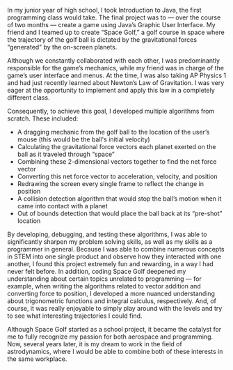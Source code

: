 In my junior year of high school, I took Introduction to Java, the first programming class would take. The final project was to — over the course of two months — create a game using Java’s Graphic User Interface. My friend and I teamed up to create “Space Golf,” a golf course in space where the trajectory of the golf ball is dictated by the gravitational forces “generated” by the on-screen planets.

Although we constantly collaborated with each other, I was predominantly responsible for the game’s mechanics, while my friend was in charge of the game’s user interface and menus. At the time, I was also taking AP Physics 1 and had just recently learned about Newton’s Law of Gravitation. I was very eager at the opportunity to implement and apply this law in a completely different class.

Consequently, to achieve this goal, I developed multiple algorithms from scratch. These included:

- A dragging mechanic from the golf ball to the location of the user’s mouse (this would be the ball's initial velocity)
- Calculating the gravitational force vectors each planet exerted on the ball as it traveled through “space”
- Combining these 2-dimensional vectors together to find the net force vector
- Converting this net force vector to acceleration, velocity, and position
- Redrawing the screen every single frame to reflect the change in position
- A collision detection algorithm that would stop the ball’s motion when it came into contact with a planet
- Out of bounds detection that would place the ball back at its “pre-shot” location

By developing, debugging, and testing these algorithms, I was able to significantly sharpen my problem solving skills, as well as my skills as a programmer in general. Because I was able to combine numerous concepts in STEM into one single product and observe how they interacted with one another, I found this project extremely fun and rewarding, in a way I had never felt before. In addition, coding Space Golf deepened my understanding about certain topics unrelated to programming — for example, when writing the algorithms related to vector addition and converting force to position, I developed a more nuanced understanding about trigonometric functions and integral calculus, respectively. And, of course, it was really enjoyable to simply play around with the levels and try to see what interesting trajectories I could find.

Although Space Golf started as a school project, it became the catalyst for me to fully recognize my passion for both aerospace and programming. Now, several years later, it is my dream to work in the field of astrodynamics, where I would be able to combine both of these interests in the same workplace.
